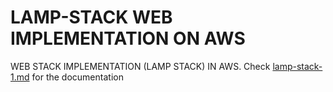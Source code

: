 # LAMP-STACK WEB IMPLEMENTATION ON AWS

WEB STACK IMPLEMENTATION (LAMP STACK) IN AWS. Check [lamp-stack-1.md](https://github.com/brpo01/LAMP-STACK-1/blob/master/lamp-stack-1.md) for the documentation
